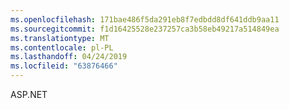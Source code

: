 ```yaml
---
ms.openlocfilehash: 171bae486f5da291eb8f7edbdd8df641ddb9aa11
ms.sourcegitcommit: f1d16425528e237257ca3b58eb49217a514849ea
ms.translationtype: MT
ms.contentlocale: pl-PL
ms.lasthandoff: 04/24/2019
ms.locfileid: "63876466"
---
```

ASP.NET